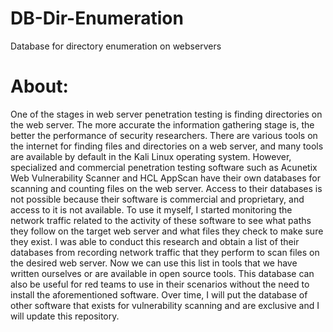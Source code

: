 # DB-Dir-Enumeration
Database for directory enumeration on webservers

# About:
One of the stages in web server penetration testing is finding directories on the web server. The more accurate the information gathering stage is, the better the performance of security researchers. There are various tools on the internet for finding files and directories on a web server, and many tools are available by default in the Kali Linux operating system. However, specialized and commercial penetration testing software such as Acunetix Web Vulnerability Scanner and HCL AppScan have their own databases for scanning and counting files on the web server. Access to their databases is not possible because their software is commercial and proprietary, and access to it is not available. To use it myself, I started monitoring the network traffic related to the activity of these software to see what paths they follow on the target web server and what files they check to make sure they exist. I was able to conduct this research and obtain a list of their databases from recording network traffic that they perform to scan files on the desired web server. Now we can use this list in tools that we have written ourselves or are available in open source tools.
This database can also be useful for red teams to use in their scenarios without the need to install the aforementioned software.
Over time, I will put the database of other software that exists for vulnerability scanning and are exclusive and I will update this repository.

